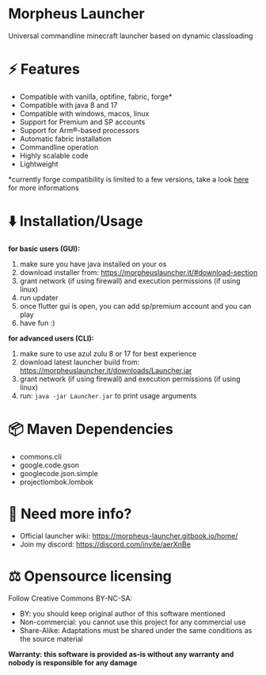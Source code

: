 # Morpheus Launcher
Universal commandline minecraft launcher based on dynamic classloading

# :zap: Features 
- Compatible with vanilla, optifine, fabric, forge*
- Compatible with java 8 and 17
- Compatible with windows, macos, linux
- Support for Premium and SP accounts
- Support for Arm®-based processors
- Automatic fabric installation
- Commandline operation
- Highly scalable code
- Lightweight

*currently forge compatibility is limited to a few versions, take a look [here](https://morpheus-launcher.gitbook.io/home/compatibility) for more informations

# :arrow_down: Installation/Usage
**for basic users (GUI):**
1. make sure you have java installed on your os
2. download installer from: https://morpheuslauncher.it/#download-section
3. grant network (if using firewall) and execution permissions (if using linux)
4. run updater
5. once flutter gui is open, you can add sp/premium account and you can play
6. have fun :)

**for advanced users (CLI):**
1. make sure to use azul zulu 8 or 17 for best experience
2. download latest launcher build from: https://morpheuslauncher.it/downloads/Launcher.jar
3. grant network (if using firewall) and execution permissions (if using linux)
4. run: `java -jar Launcher.jar` to print usage arguments

# :package: Maven Dependencies
- commons.cli
- google.code.gson
- googlecode.json.simple
- projectlombok.lombok

# :mega: Need more info?
- Official launcher wiki: https://morpheus-launcher.gitbook.io/home/
- Join my discord: https://discord.com/invite/aerXnBe

# :balance_scale: Opensource licensing
Follow Creative Commons BY-NC-SA:
- BY: you should keep original author of this software mentioned
- Non-commercial: you cannot use this project for any commercial use
- Share-Alike: Adaptations must be shared under the same conditions as the source material

**Warranty: this software is provided as-is without any warranty and nobody is responsible for any damage**
